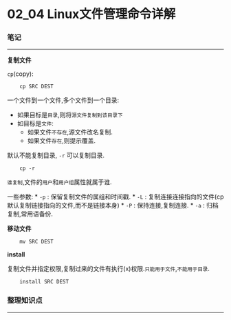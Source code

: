 # 02_04 Linux文件管理命令详解

### 笔记

---

**复制文件**

`cp`(copy):

		cp SRC DEST

一个文件到一个文件,多个文件到一个目录:

* 如果目标是`目录`,则将`源文件复制到该目录下`
* 如目标是`文件`:
	* 如果文件`不存在`,源文件改名复制.
	* 如果文件`存在`,则提示覆盖.

默认不能复制目录, `-r` 可以复制目录.

		cp -r

`谁复制`,文件的`用户`和`用户组`属性就属于谁.

一些参数:
	* `-p` : 保留复制文件的属组和时间戳.
	* `-L` : 复制连接连接指向的文件(cp 默认复制链接指向的文件,而不是链接本身)
	* `-P` : 保持连接,复制连接.
	* `-a` : 归档复制,常用语备份.

**移动文件**

		mv SRC DEST
		
**install**

复制文件并指定权限,复制过来的文件有执行(x)权限.`只能用于文件`,`不能用于目录`.

		install SRC DEST
	
### 整理知识点

---